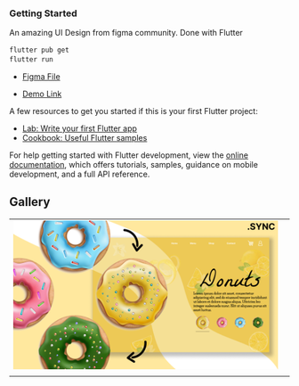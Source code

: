 ### Getting Started

An amazing UI Design from figma community. Done with Flutter

```bash
flutter pub get
flutter run
```

- [Figma File ](<https://www.figma.com/design/W2y6dqHqRVb4irEfpBAldx/Donut---3D-Carousel-Figma-Animation-Prototyping-Website-UI-Design-(Community)?m=auto&t=7CgmZqvZKIvoiwu1-6>)

- [Demo Link](https://flutterdoughnuts.netlify.app/)

A few resources to get you started if this is your first Flutter project:

- [Lab: Write your first Flutter app](https://docs.flutter.dev/get-started/codelab)
- [Cookbook: Useful Flutter samples](https://docs.flutter.dev/cookbook)

For help getting started with Flutter development, view the
[online documentation](https://docs.flutter.dev/), which offers tutorials,
samples, guidance on mobile development, and a full API reference.

## Gallery

<table>
  <tr>
    <td>
      <a href="https://github.com/yunweneric/flutter-open-animate/tree/doughnut_shop">
        <img src="./assets/showcase//doughnuts.png" alt="Image 1" width="1000"/>
      </a>
    </td>
     <td>
      <a href="#">
      </a>
    </td>
   
   
  </tr>
     <td>
      <a href="#">
      </a>
    </td>
     <td>
      <a href="#">
      </a>
    </td>

  </tr>

</table>

